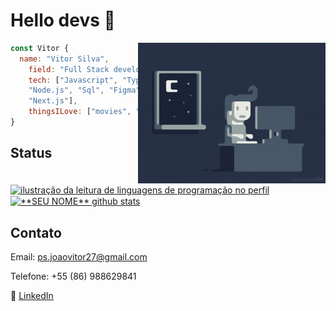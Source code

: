 # Hello devs 👋


<img align="right" width="300" src="images/code.gif" />

```javascript
const Vitor {
  name: "Vitor Silva",
    field: "Full Stack developer",
    tech: ["Javascript", "Typescript","Java", "Python",
    "Node.js", "Sql", "Figma", "Html", "Css", "React.js",
    "Next.js"],
    thingsILove: ["movies", "games","Technology", "Science"]
}
```

## Status

<a href="https://github.com/Vitor-Silva27" title="ilustração do mapeamento de linguagens">
  <img align="center" src="https://github-readme-stats.vercel.app/api/top-langs/?username=Vitor-Silva27&theme=dracula&hide_langs_below=1" alt="ilustração da leitura de linguagens de programação no perfil"/>
</a>

<a href="https://github.com/Vitor-Silva27" title="ilustração do mapeamento do perfil">
 <img align="center" src="https://github-readme-stats.vercel.app/api?username=Vitor-Silva27&show_icons=true&theme=dracula&line_height=27" alt="**SEU NOME** github stats"/>
</a>

[instagram]: https://www.instagram.com/SEUINSTAGRAM/
[linkedin]: https://www.linkedin.com/in/joao-vitor-p-silva/

<br>

## Contato
Email: ps.joaovitor27@gmail.com

Telefone: +55 (86) 988629841

👔 [LinkedIn][linkedin]
